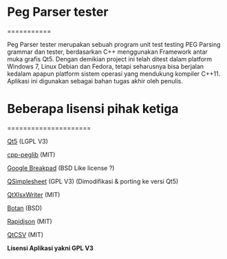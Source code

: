 # Peg Parser tester
===========

 Peg Parser tester merupakan sebuah program unit test testing PEG Parsing 
 grammar dan tester, berdasarkan C++ menggunakan Framework antar muka grafis Qt5. 
 Dengan demikian project ini telah ditest dalam platform Windows 7, Linux Debian dan 
 Fedora, tetapi seharusnya bisa berjalan kedalam apapun platform sistem operasi yang 
 mendukung kompiler C++11. Aplikasi ini digunakan sebagai bahan tugas akhir oleh penulis.
 
# Beberapa  lisensi pihak ketiga
=====================

 [Qt5](http://www.qt.io)  (LGPL V3)

 [cpp-peglib](https://github.com/yhirose/cpp-peglib) (MIT)

 [Google Breakpad](https://chromium.googlesource.com/breakpad/breakpad) (BSD Like license ?)

 [QSimplesheet](https://sourceforge.net/p/qsimplesheet/wiki/Home/) (GPL V3) (Dimodifikasi & porting ke versi Qt5)

 [QtXlsxWriter](https://github.com/dbzhang800/QtXlsxWriter) (MIT)

 [Botan](https://botan.randombit.net/) (BSD)

 [Rapidjson](https://github.com/Tencent/rapidjson) (MIT)

 [QtCSV](https://github.com/iamantony/qtcsv) (MIT)
 
 **Lisensi Aplikasi yakni GPL V3**
